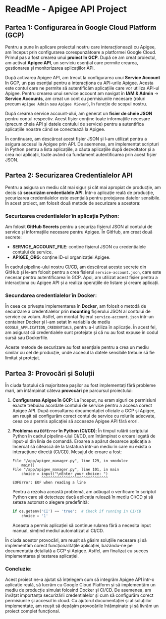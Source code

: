 # ReadMe - Apigee API Project

## Partea 1: Configurarea în Google Cloud Platform (GCP)

Pentru a pune în aplicare proiectul nostru care interacționează cu Apigee, am început prin configurarea corespunzătoare a platformei Google Cloud. Primul pas a fost crearea unui **proiect în GCP**. După ce am creat proiectul, am activat **Apigee API**, un serviciu esențial care permite crearea, gestionarea și monitorizarea aplicațiilor API.

După activarea Apigee API, am trecut la configurarea unui **Service Account** în GCP, un pas esențial pentru a interacționa cu API-urile Apigee. Acesta este contul care ne permite să autentificăm aplicațiile care vor utiliza API-ul Apigee. Pentru crearea unui service account am navigat în **IAM & Admin** → **Service Accounts**, am creat un cont cu permisiunile necesare (roluri precum `Apigee Admin` sau `Apigee Viewer`), în funcție de scopul nostru.

După crearea service account-ului, am generat un **fisier de cheie JSON** pentru contul respectiv. Acest fișier conține toate informațiile necesare (precum cheia API și datele contului de service) pentru a autentifica aplicațiile noastre când se conectează la Apigee.

În continuare, am descărcat acest fișier JSON și l-am utilizat pentru a asigura accesul la Apigee prin API. De asemenea, am implementat scripturi în Python pentru a lista aplicațiile, a căuta aplicațiile după dezvoltator și a crea noi aplicații, toate având ca fundament autentificarea prin acest fișier JSON.

## Partea 2: Securizarea Credentialelor API

Pentru a asigura un mediu cât mai sigur și cât mai apropiat de producție, am decis să **securizăm credentialele API**. Într-o aplicație reală de producție, securizarea credentialelor este esențială pentru protejarea datelor sensibile. În acest proiect, am folosit două metode de securizare a acestora:

### Securizarea credentialelor în aplicația Python:
Am folosit **GitHub Secrets** pentru a securiza fișierul JSON al contului de service și informațiile necesare pentru Apigee. În GitHub, am creat două secrete:
- **SERVICE_ACCOUNT_FILE**: conține fișierul JSON cu credentialele contului de service.
- **APIGEE_ORG**: conține ID-ul organizației Apigee.

În cadrul pipeline-ului nostru CI/CD, am descărcat aceste secrete din GitHub și le-am folosit pentru a crea fișierul `service-account.json`, care este necesar pentru autentificarea în GCP. Apoi, am utilizat acest fișier pentru a interacționa cu Apigee API și a realiza operațiile de listare și creare aplicații.

### Secundarea credentialelor în Docker:
În ceea ce privește implementarea în **Docker**, am folosit o metodă de securizare a credentialelor prin **mounting** fișierului JSON al contului de service ca volum. Astfel, am montat fișierul `service-account.json` într-un container Docker și l-am setat în variabila de mediu `GOOGLE_APPLICATION_CREDENTIALS`, pentru a-l utiliza în aplicație. În acest fel, am asigurat că credentialele sunt protejate și că nu au fost expuse în codul sursă sau Dockerfile.

Aceste metode de securizare au fost esențiale pentru a crea un mediu similar cu cel de producție, unde accesul la datele sensibile trebuie să fie limitat și protejat.

## Partea 3: Provocări și Soluții

În ciuda faptului că majoritatea pașilor au fost implementați fără probleme mari, am întâmpinat câteva **provocări** pe parcursul proiectului:

1. **Configurarea Apigee în GCP**: La început, nu eram siguri ce permisiuni exacte trebuiau acordate contului de service pentru a accesa corect Apigee API. După consultarea documentației oficiale a GCP și Apigee, am reușit să configurăm corect contul de service cu rolurile adecvate, ceea ce a permis aplicației să acceseze Apigee API fără erori.

2. **Problema cu `EOFError` în Python (CI/CD)**: În timpul rulării scriptului Python în cadrul pipeline-ului CI/CD, am întâmpinat o eroare legată de input-ul din linia de comandă. Eroarea a apărut deoarece aplicația a încercat să citească de la tastatură într-un mediu în care nu exista o interacțiune directă (CI/CD). Mesajul de eroare a fost:
   ```
   File "/app/apigee_manager.py", line 129, in <module>
       main()
   File "/app/apigee_manager.py", line 101, in main
       choice = input("\nEnter your choice: ")
                ^^^^^^^^^^^^^^^^^^^^^^^^^^^^^^
   EOFError: EOF when reading a line
   ```
   Pentru a rezolva această problemă, am adăugat o verificare în scriptul Python care să detecteze dacă aplicația rulează în mediu CI/CD și să seteze automat o alegere predefinită:
   ```python
   if os.getenv('CI') == 'true':  # Check if running in CI/CD
       choice = '1'
   ```
   Aceasta a permis aplicației să continue rularea fără a necesita input manual, simțind mediul automatizat al CI/CD.

În ciuda acestor provocări, am reușit să găsim soluțiile necesare și să implementăm corect funcționalitățile aplicației, bazându-ne pe documentația detaliată a GCP și Apigee. Astfel, am finalizat cu succes implementarea și testarea aplicației.

### Concluzie:
Acest proiect ne-a ajutat să înțelegem cum să integrăm Apigee API într-o aplicație reală, să lucrăm cu Google Cloud Platform și să implementăm un mediu de producție simulat folosind Docker și CI/CD. De asemenea, am învățat importanța securizării credentialelor și cum să configurăm corect permisiunile și accesul în cloud. Cu ajutorul documentației și al soluțiilor implementate, am reușit să depășim provocările întâmpinate și să livrăm un proiect complet funcțional.
